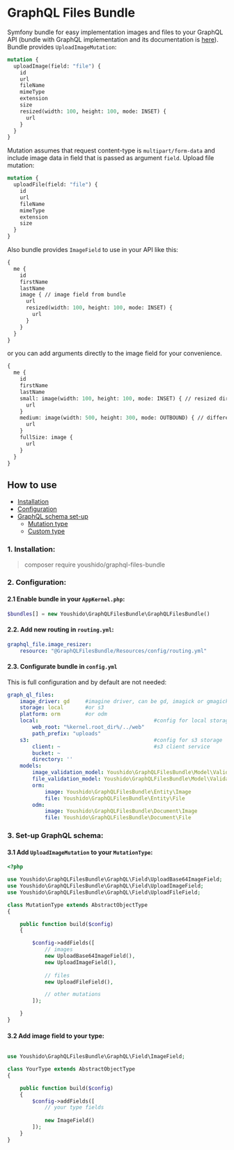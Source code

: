 # GraphQL Files Bundle

Symfony bundle for easy implementation images and files to your GraphQL API (bundle with GraphQL implementation and its documentation is [here](https://github.com/Youshido/GraphQLBundle)). Bundle provides `UploadImageMutation`:
``` graphql
mutation {
  uploadImage(field: "file") {
    id
    url
    fileName
    mimeType
    extension
    size
    resized(width: 100, height: 100, mode: INSET) {
      url
    }
  }
}

```

Mutation assumes that request content-type is `multipart/form-data` and include image data in field that is passed as argument `field`.
Upload file mutation:
``` graphql
mutation {
  uploadFile(field: "file") {
    id
    url
    fileName
    mimeType
    extension
    size
  }
}

```

Also bundle provides `ImageField` to use in your API like this:
``` graphql
{
  me {
    id
    firstName
    lastName
    image { // image field from bundle
      url
      resized(width: 100, height: 100, mode: INSET) {
        url
      }
    }
  }
}
```
or you can add arguments directly to the image field for your convenience.
``` graphql
{
  me {
    id
    firstName
    lastName
    small: image(width: 100, height: 100, mode: INSET) { // resized directly
      url
    }    
    medium: image(width: 500, height: 300, mode: OUTBOUND) { // different mode
      url
    }    
    fullSize: image {
      url
    }
  }
}
```

## How to use
* [Installation](#1-installation)
* [Configuration](#2-configuration)
* [GraphQL schema set-up](#3-set-up-graphql-schema)
  * [Mutation type](#31-add-uploadimagemutation-to-your-mutationtype)
  * [Custom type](#32-add-image-field-to-your-type)

### 1. Installation:
> composer require youshido/graphql-files-bundle

### 2. Configuration:
#### 2.1 Enable bundle in your `AppKernel.php`:

``` php
$bundles[] = new Youshido\GraphQLFilesBundle\GraphQLFilesBundle()
```

#### 2.2. Add new routing in `routing.yml`:
``` yaml
graphql_file.image_resizer:
    resource: "@GraphQLFilesBundle/Resources/config/routing.yml"

```

#### 2.3. Configurate bundle in `config.yml`
This is full configuration and by default are not needed:
``` yaml
graph_ql_files:
    image_driver: gd     #imagine driver, can be gd, imagick or gmagick
    storage: local       #or s3
    platform: orm        #or odm
    local:                                     #config for local storage
        web_root: "%kernel.root_dir%/../web"
        path_prefix: "uploads"
    s3:                                        #config for s3 storage 
        client: ~                              #s3 client service
        bucket: ~                               
        directory: ''
    models:
        image_validation_model: Youshido\GraphQLFilesBundle\Model\Validation\ImageValidationModel
        file_validation_model: Youshido\GraphQLFilesBundle\Model\Validation\FileValidationModel
        orm:
            image: Youshido\GraphQLFilesBundle\Entity\Image
            file: Youshido\GraphQLFilesBundle\Entity\File
        odm:
            image: Youshido\GraphQLFilesBundle\Document\Image
            file: Youshido\GraphQLFilesBundle\Document\File

```

### 3. Set-up GraphQL schema:
#### 3.1 Add `UploadImageMutation` to your `MutationType`:
```php
<?php

use Youshido\GraphQLFilesBundle\GraphQL\Field\UploadBase64ImageField;
use Youshido\GraphQLFilesBundle\GraphQL\Field\UploadImageField;
use Youshido\GraphQLFilesBundle\GraphQL\Field\UploadFileField;

class MutationType extends AbstractObjectType
{

    public function build($config)
    {

        $config->addFields([
            // images
            new UploadBase64ImageField(),
            new UploadImageField(),
            
            // files
            new UploadFileField(),

            // other mutations
        ]);

    }
}

```

#### 3.2 Add image field to your type:
``` php

use Youshido\GraphQLFilesBundle\GraphQL\Field\ImageField;

class YourType extends AbstractObjectType
{

    public function build($config)
    {
        $config->addFields([
            // your type fields
        
            new ImageField()
        ]);
    }
}
```
